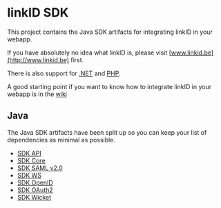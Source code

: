 linkID SDK
==========

This project contains the Java SDK artifacts for integrating linkID in your webapp.

If you have absolutely no idea what linkID is, please visit [www.linkid.be](http://www.linkid.be) first.

There is also support for [.NET](https://github.com/link-nv/linkid-sdk-dotnet) and [PHP](https://github.com/link-nv/linkid-sdk-php).

A good starting point if you want to know how to integrate linkID in your webapp is in the [wiki](https://github.com/link-nv/linkid-sdk/wiki)

Java
----
The Java SDK artifacts have been split up so you can keep your list of dependencies as minimal as possible.

* [SDK API](https://github.com/link-nv/linkid-sdk/tree/master/linkid-sdk-api)
* [SDK Core](https://github.com/link-nv/linkid-sdk/tree/master/linkid-sdk)
* [SDK SAML v2.0](https://github.com/link-nv/linkid-sdk/tree/master/linkid-sdk-saml2)
* [SDK WS](https://github.com/link-nv/linkid-sdk/tree/master/linkid-sdk-ws)
* [SDK OpenID](https://github.com/link-nv/linkid-sdk/tree/master/linkid-sdk-openid)
* [SDK OAuth2](https://github.com/link-nv/linkid-sdk/tree/master/linkid-sdk-oauth2)
* [SDK Wicket](https://github.com/link-nv/linkid-sdk/tree/master/linkid-sdk-wicket)
